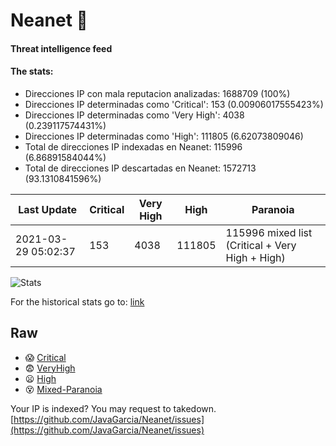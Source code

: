 # Neanet :hocho:
#### Threat intelligence feed
#### The stats:

- Direcciones IP con mala reputacion analizadas: 1688709 (100%)
- Direcciones IP determinadas como 'Critical':  153 (0.00906017555423%)
- Direcciones IP determinadas como 'Very High':  4038 (0.239117574431%)
- Direcciones IP determinadas como 'High':  111805 (6.62073809046)
- Total de direcciones IP indexadas en Neanet:  115996 (6.86891584044%)
- Total de direcciones IP descartadas en Neanet:  1572713 (93.1310841596%)

| Last Update | Critical | Very High | High | Paranoia |
| --- | --- | --- | --- | --- |
| 2021-03-29 05:02:37 | 153 | 4038 | 111805 | 115996 mixed list (Critical + Very High + High)|

![Stats](https://docs.google.com/spreadsheets/d/e/2PACX-1vSnaNMIXVabIpDJjufMlzH7poXnshF3mgd8Is1g9ytUEzVsP5my4Trn8f-xkoLLQ38xpL3HtmUexLo6/pubchart?oid=501124687&format=image)

For the historical stats go to: [link](/stats.csv)
## Raw
- :scream: [Critical](https://raw.githubusercontent.com/JavaGarcia/Neanet/master/blacklists/neanet_critical.txt)
- :fearful: [VeryHigh](https://raw.githubusercontent.com/JavaGarcia/Neanet/master/blacklists/neanet_veryHigh.txtt)
- :frowning: [High](https://raw.githubusercontent.com/JavaGarcia/Neanet/master/blacklists/neanet_high.txt)
- :dizzy_face: [Mixed-Paranoia](https://raw.githubusercontent.com/JavaGarcia/Neanet/master/blacklists/neanet_all.txt)


Your IP is indexed? You may request to takedown. [https://github.com/JavaGarcia/Neanet/issues](https://github.com/JavaGarcia/Neanet/issues)
















































































































































































































































































































































































































































































































































































































































































































































































































































































































































































































































































































































































































































































































































































































































































































































































































































































































































































































































































































































































































































































































































































































































































































































































































































































































































































































































































































































































































































































































































































































































































































































































































































































































































































































































































































































































































































































































































































































































































































































































































































































































































































































































































































































































































































































































































































































































































































































































































































































































































































































































































































































































































































































































































































































